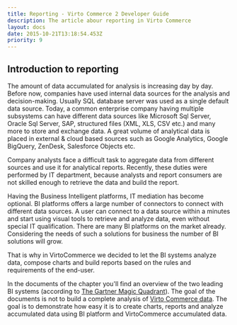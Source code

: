 ```yaml
---
title: Reporting - Virto Commerce 2 Developer Guide
description: The article abour reporting in Virto Commerce
layout: docs
date: 2015-10-21T13:18:54.453Z
priority: 9
---
```

## Introduction to reporting

The amount of data accumulated for analysis is increasing day by day. Before now, companies have used internal data sources for the analysis and decision-making. Usually SQL database server was used as a single default data source. Today, a common enterprise company having multiple subsystems can have different data sources like Microsoft Sql Server, Oracle Sql Server, SAP, structured files (XML, XLS, CSV etc.) and many more to store and exchange data. A great volume of analytical data is placed in external & cloud based sources such as Google Analytics, Google BigQuery, ZenDesk, Salesforce Objects etc.

Company analysts face a difficult task to aggregate data from different sources and use it for analytical reports. Recently, these duties were performed by IT department, because analysts and report consumers are not skilled enough to retrieve the data and build the report.

Having the Business Intelligent platforms, IT mediation has become optional. BI platforms offers a large number of connectors to connect with different data sources. A user can connect to a data source within a minutes and start using visual tools to retrieve and analyze data, even without special IT qualification. There are many BI platforms on the market already. Considering the needs of such a solutions for business the number of BI solutions will grow.

That is why in VirtoCommerce we decided to let the BI systems analyze data, compose charts and build reports based on the rules and requirements of the end-user.

In the documents of the chapter you'll find an overview of the two leading BI systems (according to <a href="https://www.gartner.com/en/research/methodologies/magic-quadrants-research" rel="nofollow">The Gartner Magic Quadrant</a>). The goal of the documents is not to build a complete analysis of <a class="crosslink" href="https://virtocommerce.com/b2b-ecommerce-platform" target="_blank">Virto Commerce data</a>. The goal is to demonstrate how easy it is to create charts, reports and analyze accumulated data using BI platform and VirtoCommerce accumulated data.
